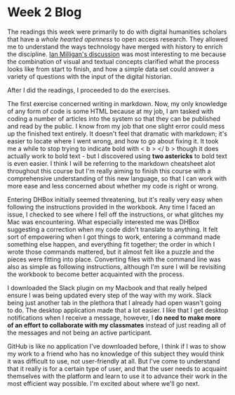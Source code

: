 <h1> Week 2 Blog </h1>

The readings this week were primarily to do with digital humanities scholars that have a *whole hearted openness* to open access research. They allowed me to understand the ways technology have merged with history to enrich the discipline. [Ian Milligan's discussion](https://ianmilligan.ca/2014/01/27/why-canadas-open-data-initiative-matters-to-historians/) was most interesting to me because the combination of visual and textual concepts clarified what the process looks like from start to finish, and how a simple data set could answer a variety of questions with the input of the digital historian. 

After I did the readings, I proceeded to do the exercises. 

The first exercise concerned writing in markdown. Now, my only knowledge of any form of code is some HTML because at my job, I am tasked with coding a number of articles into the system so that they can be published and read by the public. I know from my job that one slight error could mess up the finished text entirely. 
It doesn't feel that dramatic with markdown; it's easier to locate where I went wrong, and how to go about fixing it. It took me a while to stop trying to indicate bold with < b > </ b > though it does actually work to bold text - but I discovered using **two astericks** to bold text is even easier. 
I think I will be referring to the markdown cheatsheet alot throughout this course but I'm really aiming to finish this course with a comprehensive understanding of this new language, so that I can work with more ease and less concerned about whether my code is right or wrong. 

Entering DHBox initially seemed threatening, but it's really very easy when following the instructions provided in the workbook. Any time I faced an issue, I checked to see where I fell off the instructions, or what glitches my Mac was encountering. What especially interested me was DHBox suggesting a correction when my code didn't translate to anything. It felt sort of empowering when I got things to work, entering a command made something else happen, and everything fit together; the order in which I wrote those commands mattered, but it almost felt like a puzzle and the pieces were fitting into place. Converting files with the command line was also as simple as following instructions, although I'm sure I will be revisiting the workbook to become better acquainted with the process. 

I downloaded the Slack plugin on my Macbook and that really helped ensure I was being updated every step of the way with my work. Slack being just another tab in the plethora that I already had open wasn't going to do. The desktop application made that a lot easier. I like that I get desktop notifications when I receive a message, however, I **do need to make more of an effort to collaborate with my classmates** instead of just reading all of the messages and not being an active participant. 

GitHub is like no application I've downloaded before, I think if I was to show my work to a friend who has no knowledge of this subject they would think it was difficult to use, not user-friendly at all. But I've come to understand that it really is for a certain type of user, and that the user needs to acquaint themselves with the platform and learn to use it to advance their work in the most efficient way possible. I'm excited about where we'll go next. 
